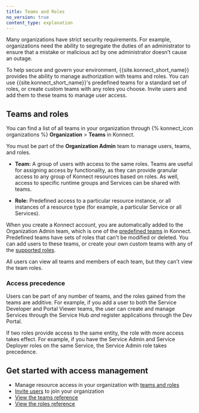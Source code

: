 ```yaml
---
title: Teams and Roles
no_version: true
content_type: explanation
---
```


Many organizations have strict security requirements. For example, organizations
need the ability to segregate the duties of an administrator to ensure that a
mistake or malicious act by one administrator doesn’t cause an outage.

To help secure and govern your environment, {{site.konnect_short_name}} provides
the ability to manage authorization with teams and roles. You can use {{site.konnect_short_name}}'s
predefined teams for a standard set of roles, or create custom teams with
any roles you choose. Invite users and add them to these teams to manage user
access.

## Teams and roles

You can find a list of all teams in your organization through
{% konnect_icon organizations %} **Organization** > **Teams** in Konnect.

You must be part of the **Organization Admin** team to manage users, teams, and
roles.

* **Team:** A group of users with access to the same roles. Teams are useful
for assigning access by functionality, as they can provide granular access to
any group of Konnect resources based on roles. As well, access to specific
runtime groups and Services can be shared with teams.

* **Role:** Predefined access to a particular resource instance, or all
instances of a resource type (for example, a particular Service or all Services).

When you create a Konnect account, you are automatically added to the Organization
Admin team, which is one of the [predefined teams](/konnect/org-management/teams-and-roles/teams-reference)
in Konnect. Predefined teams have sets of roles that can't be modified or
deleted. You can add users to these teams, or create your own custom teams
with any of the [supported roles](/konnect/org-management/teams-and-roles/roles-reference).

All users can view all teams and members of each team, but they can't view the
team roles.

### Access precedence

Users can be part of any number of teams, and the roles gained from the teams
are additive. For example, if you add a user to both the Service Developer and
Portal Viewer teams, the user can create and manage Services
through the Service Hub _and_ register applications through the Dev Portal.

If two roles provide access to the same entity, the role with more access
takes effect. For example, if you have the Service Admin and Service Deployer
roles on the same Service, the Service Admin role takes precedence.

<!-- ### Entity and role sharing

An Organization Admin can share any role or entity with any user in the
organization.

Any user with the Service Admin or Runtime Group Admin role can
also share Services or runtime groups that they have access to, with
the same role or lesser.

For example, say you have a Service Admin role:
* You can share that Service with any other user through the Service Hub.
* Since you have admin access, you can choose to share the Service any
level of access: creator, deployer, viewer, etc.

You can [share any Service](/konnect/servicehub/manage-services/#share-service)
through the Service Hub, or
[share any runtime group](/konnect/runtime-manager/runtime-groups/manage/#share-runtime-group)
through the Runtime Manager. -->

## Get started with access management

* Manage resource access in your organization
 with [teams and roles](/konnect/org-management/teams-and-roles/manage)
* [Invite users](/konnect/org-management/users) to join your
organization
* [View the teams reference](/konnect/org-management/teams-and-roles/teams-reference)
* [View the roles reference](/konnect/org-management/teams-and-roles/roles-reference)
